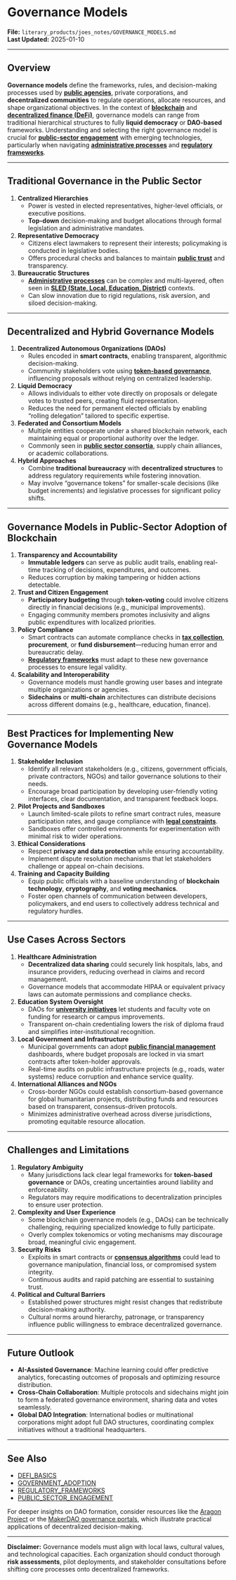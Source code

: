 # Governance Models

**File:** `literary_products/joes_notes/GOVERNANCE_MODELS.md`\
**Last Updated:** 2025-01-10

***

## Overview

**Governance models** define the frameworks, rules, and decision-making processes used by [**public agencies**](../misc/public_agencies.md), private corporations, and **decentralized communities** to regulate operations, allocate resources, and shape organizational objectives. In the context of [**blockchain**](../crypto_economics/bitcoin_basics.md) and [**decentralized finance (DeFi)**](../DEFI_BASICS.md), governance models can range from traditional hierarchical structures to fully **liquid democracy** or **DAO-based** frameworks. Understanding and selecting the right governance model is crucial for [**public-sector engagement**](../governance/public_sector_engagement.md) with emerging technologies, particularly when navigating [**administrative processes**](../misc/administrative_processes.md) and [**regulatory frameworks**](../governance/regulatory_frameworks.md).

***

## Traditional Governance in the Public Sector

1. **Centralized Hierarchies**
   * Power is vested in elected representatives, higher-level officials, or executive positions.
   * **Top-down** decision-making and budget allocations through formal legislation and administrative mandates.
2. **Representative Democracy**
   * Citizens elect lawmakers to represent their interests; policymaking is conducted in legislative bodies.
   * Offers procedural checks and balances to maintain [**public trust**](../misc/public_trust.md) and transparency.
3. **Bureaucratic Structures**
   * [**Administrative processes**](../misc/administrative_processes.md) can be complex and multi-layered, often seen in [**SLED (State, Local, Education, District)**](../misc/sled_vertices.md) contexts.
   * Can slow innovation due to rigid regulations, risk aversion, and siloed decision-making.

***

## Decentralized and Hybrid Governance Models

1. **Decentralized Autonomous Organizations (DAOs)**
   * Rules encoded in **smart contracts**, enabling transparent, algorithmic decision-making.
   * Community stakeholders vote using [**token-based governance**](../CRYPTO/CRYPTOCURRENCIES.MD), influencing proposals without relying on centralized leadership.
2. **Liquid Democracy**
   * Allows individuals to either vote directly on proposals or delegate votes to trusted peers, creating fluid representation.
   * Reduces the need for permanent elected officials by enabling “rolling delegation” tailored to specific expertise.
3. **Federated and Consortium Models**
   * Multiple entities cooperate under a shared blockchain network, each maintaining equal or proportional authority over the ledger.
   * Commonly seen in [**public sector consortia**](../strategy/innovations_in_public_sector.md), supply chain alliances, or academic collaborations.
4. **Hybrid Approaches**
   * Combine **traditional bureaucracy** with **decentralized structures** to address regulatory requirements while fostering innovation.
   * May involve “governance tokens” for smaller-scale decisions (like budget increments) and legislative processes for significant policy shifts.

***

## Governance Models in Public-Sector Adoption of Blockchain

1. **Transparency and Accountability**
   * **Immutable ledgers** can serve as public audit trails, enabling real-time tracking of decisions, expenditures, and outcomes.
   * Reduces corruption by making tampering or hidden actions detectable.
2. **Trust and Citizen Engagement**
   * **Participatory budgeting** through **token-voting** could involve citizens directly in financial decisions (e.g., municipal improvements).
   * Engaging community members promotes inclusivity and aligns public expenditures with localized priorities.
3. **Policy Compliance**
   * Smart contracts can automate compliance checks in [**tax collection**](../misc/administrative_processes.md#tax-collection-reform), **procurement**, or **fund disbursement**—reducing human error and bureaucratic delay.
   * [**Regulatory frameworks**](../governance/regulatory_frameworks.md) must adapt to these new governance processes to ensure legal validity.
4. **Scalability and Interoperability**
   * Governance models must handle growing user bases and integrate multiple organizations or agencies.
   * **Sidechains** or **multi-chain** architectures can distribute decisions across different domains (e.g., healthcare, education, finance).

***

## Best Practices for Implementing New Governance Models

1. **Stakeholder Inclusion**
   * Identify all relevant stakeholders (e.g., citizens, government officials, private contractors, NGOs) and tailor governance solutions to their needs.
   * Encourage broad participation by developing user-friendly voting interfaces, clear documentation, and transparent feedback loops.
2. **Pilot Projects and Sandboxes**
   * Launch limited-scale pilots to refine smart contract rules, measure participation rates, and gauge compliance with [**legal constraints**](../BLOCKCHAIN_REGULATIONS.md).
   * Sandboxes offer controlled environments for experimentation with minimal risk to wider operations.
3. **Ethical Considerations**
   * Respect **privacy and data protection** while ensuring accountability.
   * Implement dispute resolution mechanisms that let stakeholders challenge or appeal on-chain decisions.
4. **Training and Capacity Building**
   * Equip public officials with a baseline understanding of **blockchain technology**, **cryptography**, and **voting mechanics**.
   * Foster open channels of communication between developers, policymakers, and end users to collectively address technical and regulatory hurdles.

***

## Use Cases Across Sectors

1. **Healthcare Administration**
   * **Decentralized data sharing** could securely link hospitals, labs, and insurance providers, reducing overhead in claims and record management.
   * Governance models that accommodate HIPAA or equivalent privacy laws can automate permissions and compliance checks.
2. **Education System Oversight**
   * DAOs for [**university initiatives**](../misc/university_initiatives.md) let students and faculty vote on funding for research or campus improvements.
   * Transparent on-chain credentialing lowers the risk of diploma fraud and simplifies inter-institutional recognition.
3. **Local Government and Infrastructure**
   * Municipal governments can adopt [**public financial management**](../strategy/financial_systems.md) dashboards, where budget proposals are locked in via smart contracts after token-holder approvals.
   * Real-time audits on public infrastructure projects (e.g., roads, water systems) reduce corruption and enhance service quality.
4. **International Alliances and NGOs**
   * Cross-border NGOs could establish consortium-based governance for global humanitarian projects, distributing funds and resources based on transparent, consensus-driven protocols.
   * Minimizes administrative overhead across diverse jurisdictions, promoting equitable resource allocation.

***

## Challenges and Limitations

1. **Regulatory Ambiguity**
   * Many jurisdictions lack clear legal frameworks for **token-based governance** or DAOs, creating uncertainties around liability and enforceability.
   * Regulators may require modifications to decentralization principles to ensure user protection.
2. **Complexity and User Experience**
   * Some blockchain governance models (e.g., DAOs) can be technically challenging, requiring specialized knowledge to fully participate.
   * Overly complex tokenomics or voting mechanisms may discourage broad, meaningful civic engagement.
3. **Security Risks**
   * Exploits in smart contracts or [**consensus algorithms**](../CRYPTO/CRYPTOGRPAHY_BASICS_.MD) could lead to governance manipulation, financial loss, or compromised system integrity.
   * Continuous audits and rapid patching are essential to sustaining trust.
4. **Political and Cultural Barriers**
   * Established power structures might resist changes that redistribute decision-making authority.
   * Cultural norms around hierarchy, patronage, or transparency influence public willingness to embrace decentralized governance.

***

## Future Outlook

* **AI-Assisted Governance**: Machine learning could offer predictive analytics, forecasting outcomes of proposals and optimizing resource distribution.
* **Cross-Chain Collaboration**: Multiple protocols and sidechains might join to form a federated governance environment, sharing data and votes seamlessly.
* **Global DAO Integration**: International bodies or multinational corporations might adopt full DAO structures, coordinating complex initiatives without a traditional headquarters.

***

## See Also

* [DEFI\_BASICS](../DEFI_BASICS.md)
* [GOVERNMENT\_ADOPTION](../misc/government_adoption.md)
* [REGULATORY\_FRAMEWORKS](../governance/regulatory_frameworks.md)
* [PUBLIC\_SECTOR\_ENGAGEMENT](../governance/public_sector_engagement.md)

For deeper insights on DAO formation, consider resources like the [Aragon Project](https://aragon.org/) or the [MakerDAO governance portals](https://makerdao.com/en/governance/), which illustrate practical applications of decentralized decision-making.

***

**Disclaimer:** Governance models must align with local laws, cultural values, and technological capacities. Each organization should conduct thorough **risk assessments**, pilot deployments, and stakeholder consultations before shifting core processes onto decentralized frameworks.
